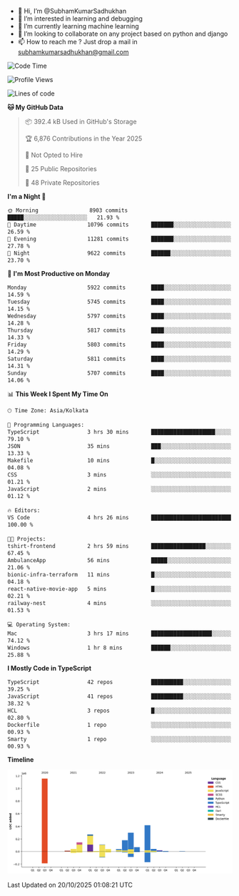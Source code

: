 - 👋 Hi, I’m @SubhamKumarSadhukhan
- 👀 I’m interested in learning and debugging
- 🌱 I’m currently learning machine learning
- 💞️ I’m looking to collaborate on any project based on python and django
- 📫 How to reach me ?
      Just drop a mail in subhamkumarsadhukhan@gmail.com
<!---
SubhamKumarSadhukhan/SubhamKumarSadhukhan is a ✨ special ✨ repository because its `README.md` (this file) appears on your GitHub profile.
You can click the Preview link to take a look at your changes.
--->


<!--START_SECTION:waka-->
![Code Time](http://img.shields.io/badge/Code%20Time-3%2C100%20hrs%2047%20mins-blue)

![Profile Views](http://img.shields.io/badge/Profile%20Views-4-blue)

![Lines of code](https://img.shields.io/badge/From%20Hello%20World%20I%27ve%20Written-2.8%20million%20lines%20of%20code-blue)

**🐱 My GitHub Data** 

> 📦 392.4 kB Used in GitHub's Storage 
 > 
> 🏆 6,876 Contributions in the Year 2025
 > 
> 🚫 Not Opted to Hire
 > 
> 📜 25 Public Repositories 
 > 
> 🔑 48 Private Repositories 
 > 
**I'm a Night 🦉** 

```text
🌞 Morning                8903 commits        █████░░░░░░░░░░░░░░░░░░░░   21.93 % 
🌆 Daytime                10796 commits       ███████░░░░░░░░░░░░░░░░░░   26.59 % 
🌃 Evening                11281 commits       ███████░░░░░░░░░░░░░░░░░░   27.78 % 
🌙 Night                  9622 commits        ██████░░░░░░░░░░░░░░░░░░░   23.70 % 
```
📅 **I'm Most Productive on Monday** 

```text
Monday                   5922 commits        ████░░░░░░░░░░░░░░░░░░░░░   14.59 % 
Tuesday                  5745 commits        ████░░░░░░░░░░░░░░░░░░░░░   14.15 % 
Wednesday                5797 commits        ████░░░░░░░░░░░░░░░░░░░░░   14.28 % 
Thursday                 5817 commits        ████░░░░░░░░░░░░░░░░░░░░░   14.33 % 
Friday                   5803 commits        ████░░░░░░░░░░░░░░░░░░░░░   14.29 % 
Saturday                 5811 commits        ████░░░░░░░░░░░░░░░░░░░░░   14.31 % 
Sunday                   5707 commits        ████░░░░░░░░░░░░░░░░░░░░░   14.06 % 
```


📊 **This Week I Spent My Time On** 

```text
🕑︎ Time Zone: Asia/Kolkata

💬 Programming Languages: 
TypeScript               3 hrs 30 mins       ████████████████████░░░░░   79.10 % 
JSON                     35 mins             ███░░░░░░░░░░░░░░░░░░░░░░   13.33 % 
Makefile                 10 mins             █░░░░░░░░░░░░░░░░░░░░░░░░   04.08 % 
CSS                      3 mins              ░░░░░░░░░░░░░░░░░░░░░░░░░   01.21 % 
JavaScript               2 mins              ░░░░░░░░░░░░░░░░░░░░░░░░░   01.12 % 

🔥 Editors: 
VS Code                  4 hrs 26 mins       █████████████████████████   100.00 % 

🐱‍💻 Projects: 
tshirt-frontend          2 hrs 59 mins       █████████████████░░░░░░░░   67.45 % 
AmbulanceApp             56 mins             █████░░░░░░░░░░░░░░░░░░░░   21.06 % 
bionic-infra-terraform   11 mins             █░░░░░░░░░░░░░░░░░░░░░░░░   04.18 % 
react-native-movie-app   5 mins              █░░░░░░░░░░░░░░░░░░░░░░░░   02.21 % 
railway-nest             4 mins              ░░░░░░░░░░░░░░░░░░░░░░░░░   01.53 % 

💻 Operating System: 
Mac                      3 hrs 17 mins       ███████████████████░░░░░░   74.12 % 
Windows                  1 hr 8 mins         ██████░░░░░░░░░░░░░░░░░░░   25.88 % 
```

**I Mostly Code in TypeScript** 

```text
TypeScript               42 repos            ██████████░░░░░░░░░░░░░░░   39.25 % 
JavaScript               41 repos            ██████████░░░░░░░░░░░░░░░   38.32 % 
HCL                      3 repos             █░░░░░░░░░░░░░░░░░░░░░░░░   02.80 % 
Dockerfile               1 repo              ░░░░░░░░░░░░░░░░░░░░░░░░░   00.93 % 
Smarty                   1 repo              ░░░░░░░░░░░░░░░░░░░░░░░░░   00.93 % 
```



**Timeline**

![Lines of Code chart](https://raw.githubusercontent.com/SubhamKumarSadhukhan/SubhamKumarSadhukhan/main/assets/bar_graph.png)


 Last Updated on 20/10/2025 01:08:21 UTC
<!--END_SECTION:waka-->
